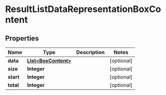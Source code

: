 # ResultListDataRepresentationBoxContent

## Properties
Name | Type | Description | Notes
------------ | ------------- | ------------- | -------------
**data** | [**List&lt;BoxContent&gt;**](BoxContent.md) |  |  [optional]
**size** | **Integer** |  |  [optional]
**start** | **Integer** |  |  [optional]
**total** | **Integer** |  |  [optional]
